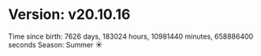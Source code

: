 # Version: v20.10.16
Time since birth: 7626 days, 183024 hours, 10981440 minutes, 658886400 seconds
Season: Summer ☀️
